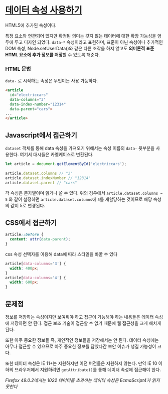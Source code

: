 # [데이터 속성 사용하기]([https://developer.mozilla.org/ko/docs/Learn/HTML/Howto/%EB%8D%B0%EC%9D%B4%ED%84%B0_%EC%86%8D%EC%84%B1_%EC%82%AC%EC%9A%A9%ED%95%98%EA%B8%B0](https://developer.mozilla.org/ko/docs/Learn/HTML/Howto/데이터_속성_사용하기))

HTML5에 추가된 속성이다.

특정 요소와 연관되어 있지만 확정된 의미는 갖지 않는 데이터에 대한 확장 가능성을 염두에 두고 디자인 되었다. `data-*` 속성이라고 표현하며, 표준이 아닌 속성이나 추가적인 DOM 속성, Node.setUserData()와 같은 다른 조작을 하지 않고도 **의미론적 표준 HTML 요소에 추가 정보를 저장**할 수 있도록 해준다.



### HTML 문법

`data-` 로 시작하는 속성은 무엇이든 사용 가능하다.

```HTML
<article
  id="electriccars"
  data-columns="3"
  data-index-number="12314"
  data-parent="cars">
...
</article>
```



## Javascript에서 접근하기

`dataset` 객체를 통해 data 속성을 가져오기 위해서는 속성 이름의 `data-` 뒷부분을 사용한다. 여기서 대시들은 카멜케이스로 변환된다.

```javascript
let article = document.getElementById('electriccars');
 
article.dataset.columns // "3"
article.dataset.indexNumber // "12314"
article.dataset.parent // "cars"
```

각 속성은 문자열이며 읽거나 쓸 수 있다. 위의 경우에서 `article.dataset.columns = 5` 와 같이 설정하면 `article.dataset.columns`에 `5`를 재할당하는 것이므로 해당 속성의 값이 5로 변경된다.



## CSS에서 접근하기

```css
article::before {
  content: attr(data-parent);
}
```

css 속성 선택자를 이용해 data에 따라 스타일을 바꿀 수 있다

```css
article[data-columns='3'] {
  width: 400px;
}
article[data-columns='4'] {
  width: 600px;
}
```



## 문제점

정보를 저장하는 속성이지만 보여줘야 하고 접근이 가능해야 하는 내용들은 데이터 속성에 저장하면 안 된다. 접근 보조 기술이 접근할 수 없기 때문에 웹 접근성을 크게 해치게 된다.

또한 아주 중요한 정보들 즉, 개인적인 정보들을 저장해서는 안 된다. 데이터 속성에는 아무나 접근할 수 있으므로 아주 중요한 정보를 담았다간 보안 이슈가 생길 가능성이 크다.

또한 데이터 속성은 IE 11+는 지원하지만 이전 버전들은 지원하지 않는다. 만약 IE 10 이하의 브라우저에서 지원하려면 `getAttribute()`를 통해 데이터 속성에 접근해야 한다.

*Firefox 49.0.2에서는 1022 데이터를 초과하는 데이터 속성은 EcmaScript4가 읽지 못한다*

